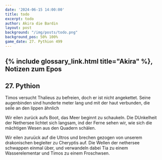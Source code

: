 ```yaml
---
date: '2024-06-15 14:00:00'
title: todo
excerpt: todo
author: Akira die Bardin
layout: post
background: "/img/posts/todo.png"
background_pos: 50% 100%
game_date: 27. Pythion 499
---
```


## {% include glossary_link.html title="Akira" %}, Notizen zum Epos

## 27. Pythion

Timos versucht Thalieus zu befreien, doch er ist nicht angekettet. Seine augenbinden sind hunderte meter lang und mit der haut verbunden, die seile an den lippen ähnlich

Wir eilen zurück aufs Boot, das Meer beginnt zu schaukeln. Die DUnkelheit der Nethersee lichtet sich langsam, ind der Ferne sehen wir, wie sich die mächtigen Wesen aus den Quadern schälen.

Wir eilen zuruück auf die Ultros und brechen gezogen von unserem drakonischen begleiter zu Cheryptis auf. Die Wellen der nethersee schwappen einmal über, und verwandeln dabei Tia zu einem Wasserelementar und Timos zu einem Froschwsen.

<!--
Die Amazonen sind mit der Halbinsel Aresia in Verbindung, 
Narsus für viele aresianer ein spielzeug der königin.

Character highlights:
## Tiameia
## Kapiosallos
## Bexos
## Timos
-->
